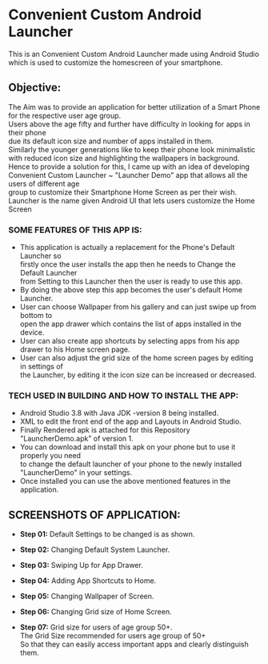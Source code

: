 # Convenient Custom Android Launcher
This is an Convenient Custom Android Launcher made using Android Studio which is used to customize the homescreen of your smartphone.

## Objective: 
The Aim was to provide an application for better utilization of a Smart Phone for the respective user age group.\
Users above the age fifty and further have difficulty in looking for apps in their phone\
due its default icon size and number of apps installed in them.\
Similarly the younger generations like to keep their phone look minimalistic\
with reduced icon size and highlighting the wallpapers in background.\
Hence to provide a solution for this, I came up with an idea of developing\
Convenient Custom Launcher ~ "Launcher Demo" app that allows all the users of different age\
group to customize their Smartphone Home Screen as per their wish.\
Launcher is the name given Android UI that lets users customize the Home Screen

### SOME FEATURES OF THIS APP IS:

* This application is actually a replacement for the Phone's Default Launcher so\
firstly once the user installs the app then he needs to Change the Default Launcher\
from Setting to this Launcher then the user is ready to use this app.
* By doing the above step this app becomes the user's default Home Launcher.
* User can choose Wallpaper from his gallery and can just swipe up from bottom to\
open the app drawer which contains the list of apps installed in the device.
* User can also create app shortcuts by selecting apps from his app drawer to his Home screen page.
* User can also adjust the grid size of the home screen pages by editing in settings of\
the Launcher, by editing it the icon size can be increased or decreased.

### TECH USED IN BUILDING AND HOW TO INSTALL THE APP:

* Android Studio 3.8 with Java JDK -version 8 being installed.
* XML to edit the front end of the app and Layouts in Android Studio.
* Finally Rendered apk is attached for this Repository "LauncherDemo.apk" of version 1.
* You can download and install this apk on your phone but to use it properly you need\
to change the default launcher of your phone to the newly installed "LauncherDemo" in your settings.
* Once installed you can use the above mentioned features in the application.

## SCREENSHOTS OF APPLICATION: 

* **Step 01:** Default Settings to be changed is as shown.

* **Step 02:** Changing Default System Launcher.

* **Step 03:** Swiping Up for App Drawer.

* **Step 04:** Adding App Shortcuts to Home.

* **Step 05:** Changing Wallpaper of Screen.

* **Step 06:** Changing Grid size of Home Screen.

* **Step 07:** Grid size for users of age group 50+.\
The Grid Size recommended for users age group of 50+\
So that they can easily access important apps and clearly distinguish them.
